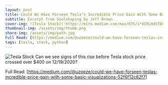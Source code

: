 ```yaml
---
layout: post
title: Could We Have Forseen Tesla’s Incredible Price Gain With Some Basic Visualizations?
subtitle: Excerpt from Soulshaping by Jeff Brown
cover-img: ![Tesla Stock]('https://miro.medium.com/max/875/1*XCRLHdSTD8Ysb7g2kTTrUw.png')
thumbnail-img: /assets/img/thumb.png
share-img: /assets/img/path.jpg
Full Read: [https://medium.com/@uzoeze/could-we-have-forseen-teslas-incredible-price-gain-with-some-basic-visualizations-52f6f12c62f7]
tags: [tesla, stock, python]
---
```

![Tesla Stock]('https://miro.medium.com/max/875/1*XCRLHdSTD8Ysb7g2kTTrUw.png')
Can we see signs of this rise before Tesla stock price crossed over $400 on 12/19/2020?

Full Read: [https://medium.com/@uzoeze/could-we-have-forseen-teslas-incredible-price-gain-with-some-basic-visualizations-52f6f12c62f7]
